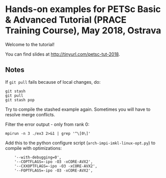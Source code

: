 Hands-on examples for PETSc Basic &amp; Advanced Tutorial (PRACE Training Course), May 2018, Ostrava
==========

Welcome to the tutorial!

You can find slides at http://tinyurl.com/petsc-tut-2018.

Notes
-----

If `git pull` fails because of local changes, do:
```
git stash
git pull
git stash pop
```
Try to compile the stashed example again. Sometimes you will have to resolve merge conflicts.

Filter the error output - only from rank 0:
```
mpirun -n 3 ./ex3 2>&1 | grep '^\[0\]'

```

Add this to the python configure script (`arch-impi-imkl-linux-opt.py`) to compile with optimizations:
```
    '--with-debugging=0',
    '--COPTFLAGS=-ipo -O3 -xCORE-AVX2',
    '--CXXOPTFLAGS=-ipo -O3 -xCORE-AVX2',
    '--FOPTFLAGS=-ipo -O3 -xCORE-AVX2',
```

